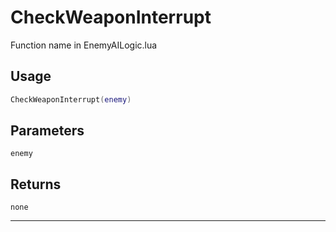 # CheckWeaponInterrupt
Function name in EnemyAILogic.lua
## Usage
```lua
CheckWeaponInterrupt(enemy)
```
## Parameters
`enemy`
## Returns
`none`

---